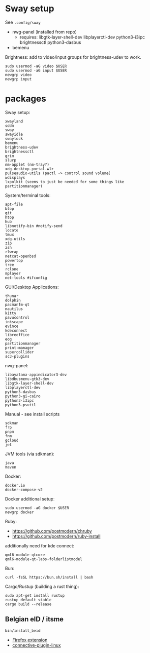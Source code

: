 # Sway setup

See `.config/sway`

- nwg-panel (installed from repo)
  - requires: libgtk-layer-shell-dev libplayerctl-dev python3-i3ipc brightnessctl python3-dasbus
- bemenu

Brightness: add to video/input groups for brightness-udev to work.

```
sudo usermod -aG video $USER
sudo usermod -aG input $USER
newgrp video
newgrp input
```

# packages

Sway setup:

```
xwayland
sddm
sway
swayidle
swaylock
bemenu
brightness-udev
brightnessctl
grim
slurp
nm-applet (nm-tray?)
xdg-desktop-portal-wlr
pulseaudio-utils (pactl -> control sound volume)
wdisplays
lxpolkit (seems to just be needed for some things like partitionmanager)
```

System/terminal tools:

```
apt-file
btop
git
htop
hub
libnotify-bin #notify-send
locate
tmux
xdg-utils
zip
zsh
rlwrap
netcat-openbsd
powertop
tree
rclone
mplayer
net-tools #ifconfig
```

GUI/Desktop Applications:

```
thunar
dolphin
pacmanfm-qt
nautilus
kitty
pavucontrol
inkscape
evince
kdeconnect
libreoffice
eog
partitionmanager
print-manager
supercollider
sc3-plugins
```

nwg-panel:

```
libayatana-appindicator3-dev
libdbusmenu-gtk3-dev
libgtk-layer-shell-dev
libplayerctl-dev
python3-dasbus
python3-gi-cairo
python3-i3ipc
python3-psutil
```

Manual - see install scripts

```
sdkman
frp
pnpm
fnm
gcloud
jet
```

JVM tools (via sdkman):

```
java
maven
```

Docker:

```
docker.io
docker-compose-v2
```

Docker additional setup:

```
sudo usermod -aG docker $USER
newgrp docker
```

Ruby:

- https://github.com/postmodern/chruby
- https://github.com/postmodern/ruby-install


additionally need for kde connect:

```
qml6-module-qtcore
qml6-module-qt-labs-folderlistmodel
```

Bun:

```
curl -fsSL https://bun.sh/install | bash
```

Cargo/Rustup (building a rust thing):

```
sudo apt-get install rustup
rustup default stable
cargo build --release
```

## Belgian eID / itsme

```
bin/install_beid
```

- [Firefox extension](https://addons.mozilla.org/en-US/firefox/addon/belgium-eid/)
- [connective-plugin-linux](https://github.com/roelderickx/connective-plugin-linux)

